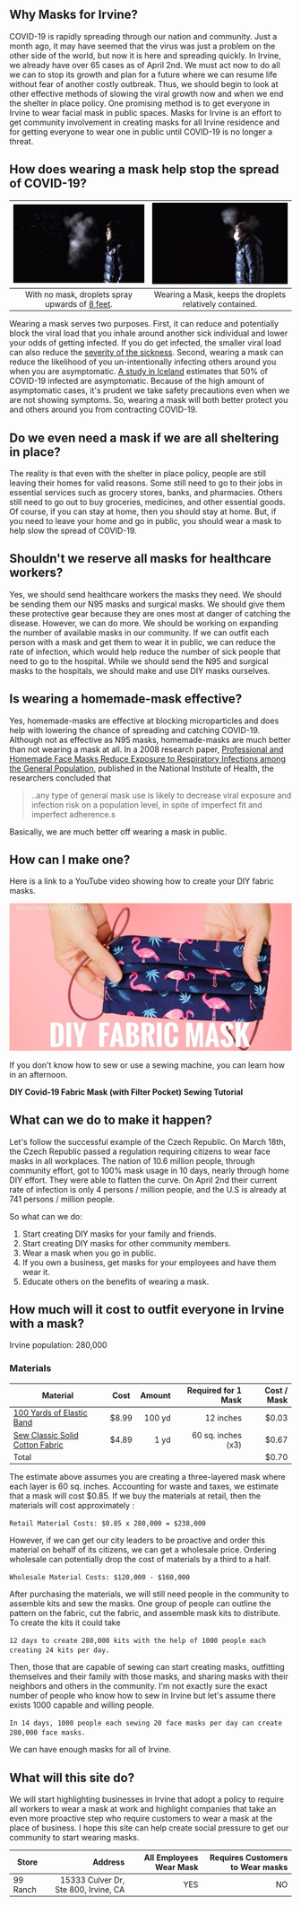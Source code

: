 ## Why Masks for Irvine?

COVID-19 is rapidly spreading through our nation and community. Just a month ago, it may have seemed that the virus was just a problem on the other side of the world, but now it is here and spreading quickly. In Irvine, we already have over 65 cases as of April 2nd. We must act now to do all we can to stop its growth and plan for a future where we can resume life without fear of another costly outbreak. Thus, we should begin to look at other effective methods of slowing the viral growth now and when we end the shelter in place policy. One promising method is to get everyone in Irvine to wear facial mask in public spaces. Masks for Irvine is an effort to get community involvement in creating masks for all Irvine residence and for getting everyone to wear one in public until COVID-19 is no longer a threat.

## How does wearing a mask help stop the spread of COVID-19?

| ![No mask](images/no_mask.jpg) | ![Wearing a mask](images/mask.jpg)
|:---:|:---:|
| With no mask, droplets spray upwards of [8 feet](http://math.mit.edu/~bush/wordpress/wp-content/uploads/2014/04/Sneezing-JFM.pdf). | Wearing a Mask, keeps the droplets relatively contained.  |

Wearing a mask serves two purposes. First, it can reduce and potentially block the viral load that you inhale around another sick individual and lower your odds of getting infected. If you do get infected, the smaller viral load can also reduce the [severity of the sickness](https://www.thelancet.com/journals/laninf/article/PIIS1473-3099(20)30232-2/fulltext). Second, wearing a mask can reduce the likelihood of you un-intentionally infecting others around you when you are asymptomatic. [A study in Iceland](https://www.government.is/news/article/2020/03/15/Large-scale-testing-of-general-population-in-Iceland-underway/) estimates that 50% of COVID-19 infected are asymptomatic. Because of the high amount of asymptomatic cases, it's prudent we take safety precautions even when we are not showing symptoms. So, wearing a mask will both better protect you and others around you from contracting COVID-19. 

## Do we even need a mask if we are all sheltering in place?

The reality is that even with the shelter in place policy, people are still leaving their homes for valid reasons. Some still need to go to their jobs in essential services such as grocery stores, banks, and pharmacies. Others still need to go out to buy groceries, medicines, and other essential goods. Of course, if you can stay at home, then you should stay at home. But, if you need to leave your home and go in public, you should wear a mask to help slow the spread of COVID-19. 

## Shouldn't we reserve all masks for healthcare workers?

Yes, we should send healthcare workers the masks they need. We should be sending them our N95 masks and surgical masks. We should give them these protective gear because they are ones most at danger of catching the disease. However, we can do more. We should be working on expanding the number of available masks in our community. If we can outfit each person with a mask and get them to wear it in public, we can reduce the rate of infection, which would help reduce the number of sick people that need to go to the hospital. While we should send the N95 and surgical masks to the hospitals, we should make and use DIY masks ourselves.


## Is wearing a homemade-mask effective?

Yes, homemade-masks are effective at blocking microparticles and does help with lowering the chance of spreading and catching COVID-19. Although not as effective as N95 masks, homemade-masks are much better than not wearing a mask at all. In a 2008 research paper, [Professional and Homemade Face Masks Reduce Exposure to Respiratory Infections among the General Population](https://www.ncbi.nlm.nih.gov/pmc/articles/PMC2440799/), published in the National Institute of Health, the researchers concluded that 

> ..any type of general mask use is likely to decrease viral exposure and infection risk on a population level, in spite of imperfect fit and imperfect adherence.s

Basically, we are much better off wearing a mask in public.

## How can I make one?

Here is a link to a YouTube video showing how to create your DIY fabric masks.

[![DIY Covid-19 Fabric Mask (with Filter Pocket) Sewing Tutorial](images/diy_fabric_mask.jpeg)](https://www.youtube.com/watch?v=S9RWII2-5_4)

If you don't know how to sew or use a sewing machine, you can learn how in an afternoon. 

**DIY Covid-19 Fabric Mask (with Filter Pocket) Sewing Tutorial**

## What can we do to make it happen?

Let's follow the successful example of the Czech Republic. On March 18th, the Czech Republic passed a regulation requiring citizens to wear face masks in all workplaces. The nation of 10.6 million people, through community effort, got to 100% mask usage in 10 days, nearly through home DIY effort.  They were able to flatten the curve. On April 2nd their current rate of infection is only 4 persons / million people, and the U.S is already at 741 persons / million people.

So what can we do:

1. Start creating DIY masks for your family and friends.
2. Start creating DIY masks for other community members.
3. Wear a mask when you go in public. 
4. If you own a business, get masks for your employees and have them wear it.
5. Educate others on the benefits of wearing a mask.

## How much will it cost to outfit everyone in Irvine with a mask?

Irvine population:  280,000

### Materials

| Material        | Cost           | Amount  | Required for 1 Mask | Cost / Mask
| ------------- |:-------------:| -----:|-----:|-----:|
| [100 Yards of Elastic Band](https://www.amazon.com/Bingcute-1-0MM-White-Beading-Elastic/dp/B01LX50N4Y)     | $8.99 | 100 yd | 12 inches | $0.03
| [Sew Classic Solid Cotton Fabric](https://www.joann.com/sew-classic-solid-cotton-fabric/zprd_17020546a.html)      | $4.89    |   1 yd | 60 sq. inches (x3) | $0.67
| Total | | | | $0.70

The estimate above assumes you are creating a three-layered mask where each layer is 60 sq. inches. Accounting for waste and taxes, we estimate that a mask will cost $0.85. If we buy the materials at retail, then the materials will cost approximately :

`Retail Material Costs: $0.85 x 280,000 = $238,000`

However, if we can get our city leaders to be proactive and order this material on behalf of its citizens, we can get a wholesale price. Ordering wholesale can potentially drop the cost of materials by a third to a half. 

`Wholesale Material Costs: $120,000 - $160,000` 

After purchasing the materials, we will still need people in the community to assemble kits and sew the masks. One group of people can outline the pattern on the fabric, cut the fabric, and assemble mask kits to distribute. To create the kits it could take

`12 days to create 280,000 kits with the help of 1000 people each creating 24 kits per day.`

Then, those that are capable of sewing can start creating masks, outfitting themselves and their family with those masks, and sharing masks with their neighbors and others in the community. I'm not exactly sure the exact number of people who know how to sew in Irvine but let's assume there exists 1000 capable and willing people. 

`In 14 days, 1000 people each sewing 20 face masks per day can create 280,000 face masks.`

We can have enough masks for all of Irvine.

## What will this site do? 

We will start highlighting businesses in Irvine that adopt a policy to require all workers to wear a mask at work and highlight companies that take an even more proactive step who require customers to wear a mask at the place of business. I hope this site can help create social pressure to get our community to start wearing masks. 

| Store | Address | All Employees Wear Mask | Requires Customers to Wear masks
| ------------- |-----:|-----:|-----:|
| 99 Ranch |15333 Culver Dr, Ste 800, Irvine, CA | YES | NO

